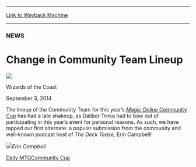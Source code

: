 
---
[Link to Wayback Machine](https://web.archive.org/web/20140908043913/http://magic.wizards.com/en/articles/archive/change-community-team-lineup-2014-09-03)

[_metadata_:description]:- "The line-up of the Community Team for this year’s Magic Online Community Cup has had a late shakeup."
[_metadata_:generator]:- "Drupal 7 (http://drupal.org)"
[_metadata_:node]:- "263751"
[_metadata_:publish_date]:- "2014-09-03"
[_metadata_:source]:- "div-main"
[_metadata_:title]:- "Change in Community Team Lineup"
[_metadata_:wayback_capture_timestamp]:- "2014-09-08 04:39:13"
[_metadata_:wayback_raw_url]:- "https://web.archive.org/web/20140908043913id_/http://magic.wizards.com/en/articles/archive/change-community-team-lineup-2014-09-03"
[_metadata_:wayback_url]:- "http://magic.wizards.com/en/articles/archive/change-community-team-lineup-2014-09-03"
---





### NEWS


Change in Community Team Lineup
===============================



![](https://media.magic.wizards.com/styles/auth_small/public/images/person/wizards_authorpic_larger.jpg)

Wizards of the Coast




September 3, 2014
 










The lineup of the Community Team for this year’s [*Magic Online* Community Cup](http://magic.wizards.com/en/articles/archive/2014-community-cup-player-profiles-2014-08-18) has had a late shakeup, as Dalibor Trnka had to bow out of participating in this year’s event for personal reasons. As such, we have tapped our first alternate: a popular submission from the community and well-known podcast host of *The Deck Tease*, Erin Campbell!


![](https://media.magic.wizards.com/ccup_campbell.jpg)*Erin Campbell* 



[Daily MTG](/en/tags/daily-mtg)[Community Cup](/en/tags/community-cup)





 
 




  







